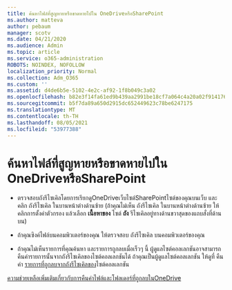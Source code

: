 ```yaml
---
title: ค้นหาไฟล์ที่สูญหายหรือขาดหายไปใน OneDriveหรือSharePoint
ms.author: matteva
author: pebaum
manager: scotv
ms.date: 04/21/2020
ms.audience: Admin
ms.topic: article
ms.service: o365-administration
ROBOTS: NOINDEX, NOFOLLOW
localization_priority: Normal
ms.collection: Adm_O365
ms.custom: ''
ms.assetid: d4de6b5e-5102-4e2c-af92-1f8b049c3a02
ms.openlocfilehash: b82e3f14fa61ed9b439aa2991be18cf7a064c4a20a02f914176b1afe6eb0f83b
ms.sourcegitcommit: b5f7da89a650d2915dc652449623c78be6247175
ms.translationtype: MT
ms.contentlocale: th-TH
ms.lasthandoff: 08/05/2021
ms.locfileid: "53977388"
---
```

# <a name="find-lost-or-missing-files-in-onedrive-or-sharepoint"></a>ค้นหาไฟล์ที่สูญหายหรือขาดหายไปใน OneDriveหรือSharePoint

- ตรวจสอบถังรีไซเคิลโดยการเรียกดูOneDriveเว็บไซต์SharePointไซต์ของคุณบนเว็บ และคลิก ถังรีไซเคิล ในบานหน้าต่างด้านซ้าย (ถ้าคุณไม่เห็น ถังรีไซเคิล ในบานหน้าต่างด้านซ้าย ให้คลิกการตั้งค่าตัวกรอง แล้วเลือก **เนื้อหาของ** ไซต์ **ถัง** รีไซเคิลอยู่ทางด้านขวาสุดของแถบสั่งที่ด้านบน) 
    
- ถ้าคุณซิงค์ไฟล์บนคอมพิวเตอร์ของคุณ ให้ตรวจสอบ ถังรีไซเคิล บนคอมพิวเตอร์ของคุณ 
    
- ถ้าคุณไม่เห็นรายการที่คุณค้นหา และรายการถูกลบเมื่อเร็วๆ นี้ ผู้ดูแลไซต์คอลเลกชันอาจสามารถคืนค่ารายการนั้นจากถังรีไซเคิลของไซต์คอลเลกชันได้ ถ้าคุณเป็นผู้ดูแลไซต์คอลเลกชัน ให้ดูที่ คืนค่า [รายการที่ถูกลบจากถังรีไซเคิลของ](https://support.microsoft.com/office/restore-items-in-the-recycle-bin-that-were-deleted-from-sharepoint-or-teams-6df466b6-55f2-4898-8d6e-c0dff851a0be)ไซต์คอลเลกชัน
    
[ความช่วยเหลือเพิ่มเติมเกี่ยวกับการคืนค่าไฟล์และโฟลเดอร์ที่ถูกลบในOneDrive](https://go.microsoft.com/fwlink/?linkid=872872)
  

